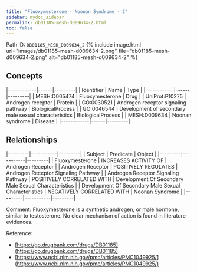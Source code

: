 ```yaml
---
title: "Fluoxymesterone - Noonan Syndrome - 2"
sidebar: mydoc_sidebar
permalink: db01185-mesh-d009634-2.html
toc: false 
---
```



Path ID: `DB01185_MESH_D009634_2`
{% include image.html url="images/db01185-mesh-d009634-2.png" file="db01185-mesh-d009634-2.png" alt="db01185-mesh-d009634-2" %}

## Concepts

|------------|------|---------|
| Identifier | Name | Type    |
|------------|------|---------|
| MESH:D005474 | Fluoxymesterone | Drug |
| UniProt:P10275 | Androgen receptor | Protein |
| GO:0030521 | Androgen receptor signaling pathway | BiologicalProcess |
| GO:0046544 | Development of secondary male sexual characteristics | BiologicalProcess |
| MESH:D009634 | Noonan syndrome | Disease |
|------------|------|---------|

## Relationships

|---------|-----------|---------|
| Subject | Predicate | Object  |
|---------|-----------|---------|
| Fluoxymesterone | INCREASES ACTIVITY OF | Androgen Receptor |
| Androgen Receptor | POSITIVELY REGULATES | Androgen Receptor Signaling Pathway |
| Androgen Receptor Signaling Pathway | POSITIVELY CORRELATED WITH | Development Of Secondary Male Sexual Characteristics |
| Development Of Secondary Male Sexual Characteristics | NEGATIVELY CORRELATED WITH | Noonan Syndrome |
|---------|-----------|---------|

Comment: Fluoxymesterone is a synthetic androgen, or male hormone, similar to testosterone. No clear mechanism of action is found in literature evidences.

Reference: 
  - [https://go.drugbank.com/drugs/DB01185](https://go.drugbank.com/drugs/DB01185)
  - [https://www.ncbi.nlm.nih.gov/pmc/articles/PMC1049925/](https://www.ncbi.nlm.nih.gov/pmc/articles/PMC1049925/)
